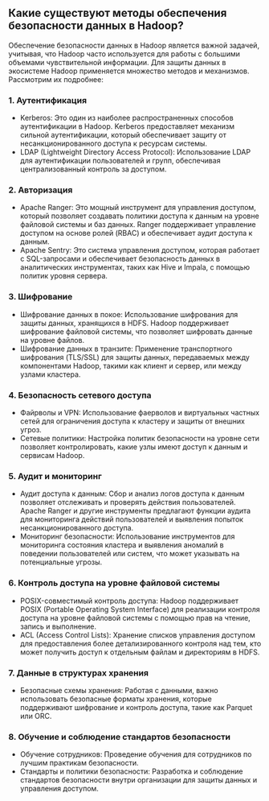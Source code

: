 ## Какие существуют методы обеспечения безопасности данных в Hadoop?

Обеспечение безопасности данных в Hadoop является важной задачей, учитывая, что Hadoop часто используется для работы с большими объемами чувствительной информации. Для защиты данных в экосистеме Hadoop применяется множество методов и механизмов. Рассмотрим их подробнее:

### 1. Аутентификация
- Kerberos: Это один из наиболее распространенных способов аутентификации в Hadoop. Kerberos предоставляет механизм сильной аутентификации, который обеспечивает защиту от несанкционированного доступа к ресурсам системы.
- LDAP (Lightweight Directory Access Protocol): Использование LDAP для аутентификации пользователей и групп, обеспечивая централизованный контроль за доступом.

### 2. Авторизация
- Apache Ranger: Это мощный инструмент для управления доступом, который позволяет создавать политики доступа к данным на уровне файловой системы и баз данных. Ranger поддерживает управление доступом на основе ролей (RBAC) и обеспечивает аудит доступа к данным.
- Apache Sentry: Это система управления доступом, которая работает с SQL-запросами и обеспечивает безопасность данных в аналитических инструментах, таких как Hive и Impala, с помощью политик уровня сервера.

### 3. Шифрование
- Шифрование данных в покое: Использование шифрования для защиты данных, хранящихся в HDFS. Hadoop поддерживает шифрование файловой системы, что позволяет шифровать данные на уровне файлов.
- Шифрование данных в транзите: Применение транспортного шифрования (TLS/SSL) для защиты данных, передаваемых между компонентами Hadoop, такими как клиент и сервер, или между узлами кластера.

### 4. Безопасность сетевого доступа
- Файрволы и VPN: Использование фаерволов и виртуальных частных сетей для ограничения доступа к кластеру и защиты от внешних угроз.
- Сетевые политики: Настройка политик безопасности на уровне сети позволяет контролировать, какие узлы имеют доступ к данным и сервисам Hadoop.

### 5. Аудит и мониторинг
- Аудит доступа к данным: Сбор и анализ логов доступа к данным позволяет отслеживать и проверять действия пользователей. Apache Ranger и другие инструменты предлагают функции аудита для мониторинга действий пользователей и выявления попыток несанкционированного доступа.
- Мониторинг безопасности: Использование инструментов для мониторинга состояния кластера и выявления аномалий в поведении пользователей или систем, что может указывать на потенциальные угрозы.

### 6. Контроль доступа на уровне файловой системы
- POSIX-совместимый контроль доступа: Hadoop поддерживает POSIX (Portable Operating System Interface) для реализации контроля доступа на уровне файловой системы с помощью прав на чтение, запись и выполнение.
- ACL (Access Control Lists): Хранение списков управления доступом для предоставления более детализированного контроля над тем, кто может получить доступ к отдельным файлам и директориям в HDFS.

### 7. Данные в структурах хранения
- Безопасные схемы хранения: Работая с данными, важно использовать безопасные форматы хранения, которые поддерживают шифрование и контроль доступа, такие как Parquet или ORC.

### 8. Обучение и соблюдение стандартов безопасности
- Обучение сотрудников: Проведение обучения для сотрудников по лучшим практикам безопасности.
- Стандарты и политики безопасности: Разработка и соблюдение стандартов безопасности внутри организации для защиты данных и управления доступом.